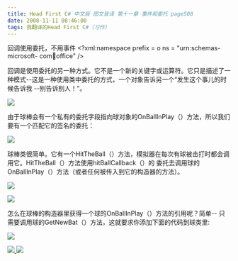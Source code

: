 ```yaml
---
title: Head First C# 中文版 图文皆译 第十一章 事件和委托 page508
date: 2008-11-11 08:46:00
tags: 我翻译的Head First C#（习作）
---
```

回调使用委托，不用事件  <?xml:namespace prefix = o ns = "urn:schemas-microsoft-
com:office:office" />

回调是使用委托的另一种方式。它不是一个新的关键字或运算符。它只是描述了一种模式--这是一种使用类中委托的方式，一个对象告诉另一个“发生这个事儿的时候告诉我
--别告诉别人！”。

![](https://p-blog.csdn.net/images/p_blog_csdn_net/cuipengfei1/EntryImages/20081111/%E6%88%AA%E5%9B%BE00.jpg)

由于球棒会有一个私有的委托字段指向球对象的OnBallInPlay（）方法，所以我们要有一个匹配它的签名的委托：

![](https://p-blog.csdn.net/images/p_blog_csdn_net/cuipengfei1/EntryImages/20081111/%E6%88%AA%E5%9B%BE01.jpg)

球棒类很简单。它有一个HitTheBall（）方法，模拟器在每次有球被击打时都会调用它。HitTheBall（）方法使用hitBallCallback（）的
委托去调用球的OnBallInPlay（）方法（或者任何被传入到它的构造器的方法）。

![](https://p-blog.csdn.net/images/p_blog_csdn_net/cuipengfei1/EntryImages/20081111/%E6%88%AA%E5%9B%BE02.jpg)

![](https://p-blog.csdn.net/images/p_blog_csdn_net/cuipengfei1/EntryImages/20081111/%E6%88%AA%E5%9B%BE03.jpg)

怎么在球棒的构造器里获得一个球的OnBallInPlay（）方法的引用呢？简单--
只需要调用球的GetNewBat（）方法，这就要求你添加下面的代码到球类里:

![](https://p-blog.csdn.net/images/p_blog_csdn_net/cuipengfei1/EntryImages/20081111/%E6%88%AA%E5%9B%BE04.jpg)



[ ![](https://profile.csdnimg.cn/5/2/5/3_cuipengfei1)
![](https://g.csdnimg.cn/static/user-reg-year/1x/11.png)
](https://blog.csdn.net/cuipengfei1)





